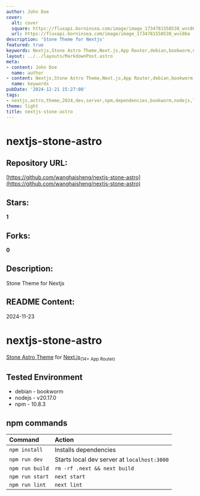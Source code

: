 ```yaml
---
author: John Doe
cover:
  alt: cover
  square: https://fluxapi.borninsea.com/image/image_1734781558538_wvs86a
  url: https://fluxapi.borninsea.com/image/image_1734781558538_wvs86a
description: 'Stone Theme for Nextjs'
featured: true
keywords: Nextjs,Stone Astro Theme,Next.js,App Router,debian,bookworm,nodejs,v20.17.0,npm,10.8.3,npm commands,dev server,localhost
layout: ../../layouts/MarkdownPost.astro
meta:
- content: John Doe
  name: author
- content: Nextjs,Stone Astro Theme,Next.js,App Router,debian,bookworm,nodejs,v20.17.0,npm,10.8.3,npm commands,dev server,localhost
  name: keywords
pubDate: '2024-12-21 15:27:08'
tags:
- nextjs,astro,theme,2024,dev,server,npm,dependencies,bookworm,nodejs,lint
theme: light
title: nextjs-stone-astro
---
```


# nextjs-stone-astro

## Repository URL: 
[https://github.com/wanghaisheng/nextjs-stone-astro](https://github.com/wanghaisheng/nextjs-stone-astro)

## Stars: 
**1**

## Forks: 
**0**

## Description: 
Stone Theme for Nextjs

## README Content: 
2024-11-23

# nextjs-stone-astro

[Stone Astro Theme](https://github.com/m6v3l9/astro-theme-stone) for [Next.js](https://nextjs.org/)<sub>(14+ App Router)</sub>

## Tested Environment

- debian - bookworm
- nodejs - v20.17.0
- npm - 10.8.3

## npm commands

| Command                | Action                                             |
| :--------------------- | :------------------------------------------------- |
| `npm install`          | Installs dependencies                              |
| `npm run dev`          | Starts local dev server at `localhost:3000`        |
| `npm run build`        | `rm -rf .next && next build`                       |
| `npm run start`        | `next start`                                       |
| `npm run lint`         | `next lint`                                        |

